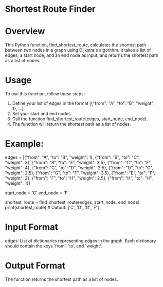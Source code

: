 # Shortest Route Finder

# Overview

This Python function, find_shortest_route, calculates the shortest path between two nodes in a graph using Dijkstra's algorithm. It takes a list of edges, a start node, and an end node as input, and returns the shortest path as a list of nodes.

# Usage
To use this function, follow these steps:

1. Define your list of edges in the format [{"from": "A", "to": "B", "weight": 1}, ...].
2. Set your start and end nodes.
3. Call the function find_shortest_route(edges, start_node, end_node).
4. The function will return the shortest path as a list of nodes.

# Example:

edges = [{"from": "A", "to": "B", "weight": 1}, {"from": "B", "to": "C", "weight": 3},
         {"from": "B", "to": "E", "weight": 3.5}, {"from": "C", "to": "E", "weight": 4},
         {"from": "C", "to": "D", "weight": 2.5}, {"from": "D", "to": "G", "weight": 2.5},
         {"from": "G", "to": "F", "weight": 3.5}, {"from": "E", "to": "F", "weight": 2},
         {"from": "F", "to": "H", "weight": 2.5}, {"from": "H", "to": "H", "weight": 1}]

start_node = 'C'
end_node = 'F'

shortest_route = find_shortest_route(edges, start_node, end_node)
print(shortest_route)  # Output: ['C', 'D', 'G', 'F']

# Input Format
edges: List of dictionaries representing edges in the graph. Each dictionary should contain the keys 'from', 'to', and 'weight'.
# Output Format
The function returns the shortest path as a list of nodes.


